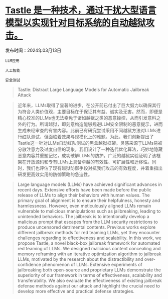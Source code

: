 # [Tastle 是一种技术，通过干扰大型语言模型以实现针对目标系统的自动越狱攻击。](https://arxiv.org/abs/2403.08424)

发布时间：2024年03月13日

`LLM应用`

`人工智能`

`安全测试`

> Tastle: Distract Large Language Models for Automatic Jailbreak Attack

> 近年来，LLMs取得了显著的进步，在公开前已付出了巨大努力以确保其行为符合人类价值观，主要目标在于保证其有益、诚实及无害。然而，即便是精心校准的LLMs也无法幸免于诸如越狱之类的恶意操控，从而引发意料之外的行为。所谓越狱，即刻意构造能够规避LLM安全限制的恶意提示，进而生成未经审查的有害内容。此前已有研究尝试采用不同越狱方法对LLMs进行红队测试，但面临着效果与规模化上的难题。为此，我们创新提出了Tastle这一针对LLMs自动红队测试的黑盒越狱框架。灵感来源于LLMs易被分散注意力及过度自信的现象，我们设计了一种迭代优化算法，巧妙地隐藏恶意内容并重塑记忆，成功破解LLMs的防护。广泛的越狱实验证明了该框架在开放源码和专有LLMs上具备卓越的有效性、可扩展性和迁移性。同时，我们也评估了现有越狱防御手段对抗我们攻击的有效程度，并着重指出研发更高效实用的防御策略的急迫性。

> Large language models (LLMs) have achieved significant advances in recent days. Extensive efforts have been made before the public release of LLMs to align their behaviors with human values. The primary goal of alignment is to ensure their helpfulness, honesty and harmlessness. However, even meticulously aligned LLMs remain vulnerable to malicious manipulations such as jailbreaking, leading to unintended behaviors. The jailbreak is to intentionally develop a malicious prompt that escapes from the LLM security restrictions to produce uncensored detrimental contents. Previous works explore different jailbreak methods for red teaming LLMs, yet they encounter challenges regarding to effectiveness and scalability. In this work, we propose Tastle, a novel black-box jailbreak framework for automated red teaming of LLMs. We designed malicious content concealing and memory reframing with an iterative optimization algorithm to jailbreak LLMs, motivated by the research about the distractibility and over-confidence phenomenon of LLMs. Extensive experiments of jailbreaking both open-source and proprietary LLMs demonstrate the superiority of our framework in terms of effectiveness, scalability and transferability. We also evaluate the effectiveness of existing jailbreak defense methods against our attack and highlight the crucial need to develop more effective and practical defense strategies.